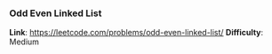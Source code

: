 ### Odd Even Linked List

**Link**: https://leetcode.com/problems/odd-even-linked-list/
**Difficulty**: Medium
